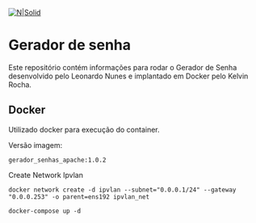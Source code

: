 
[![N|Solid](https://underprotection.com.br/wp-content/uploads/2022/05/Blog-Setembro_Prancheta-1-copia-800x450.png)](https://nodesource.com/products/nsolid)
# Gerador de senha

Este repositório contém informações para rodar o Gerador de Senha desenvolvido pelo Leonardo Nunes e implantado em Docker pelo Kelvin Rocha.
## Docker

Utilizado docker para execução do container.

Versão imagem:
```
gerador_senhas_apache:1.0.2
```

Create Network Ipvlan
```
docker network create -d ipvlan --subnet="0.0.0.1/24" --gateway "0.0.0.253" -o parent=ens192 ipvlan_net
```

```
docker-compose up -d
```

